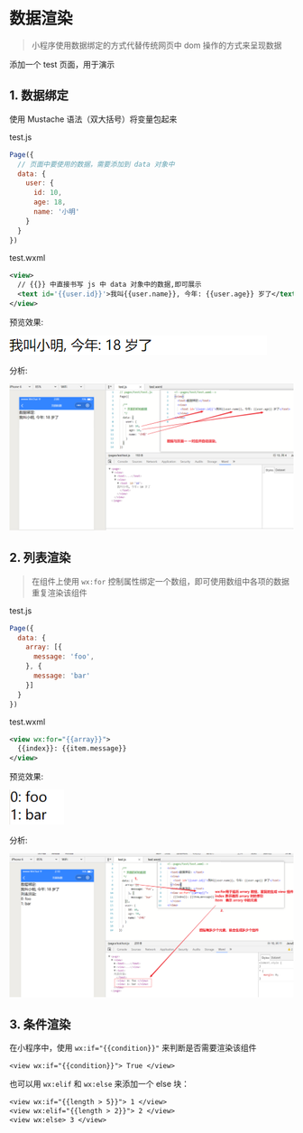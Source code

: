 # 数据渲染

> 小程序使用数据绑定的方式代替传统网页中 dom 操作的方式来呈现数据

添加一个 test 页面，用于演示

## 1. 数据绑定

使用 Mustache 语法（双大括号）将变量包起来

test.js

```js
Page({
  // 页面中要使用的数据，需要添加到 data 对象中
  data: {
    user: {
      id: 10,
      age: 18,
      name: '小明'
    }
  }
})
```

test.wxml

```xml
<view>
  // {{}} 中直接书写 js 中 data 对象中的数据,即可展示
  <text id='{{user.id}}'>我叫{{user.name}}, 今年: {{user.age}} 岁了</text>
</view>
```

预览效果:

![1523815124337](media/1523815124337.png)

分析:

![1523815345426](media/1523815345426.png)



## 2. 列表渲染

> 在组件上使用 `wx:for` 控制属性绑定一个数组，即可使用数组中各项的数据重复渲染该组件

test.js

```js
Page({
  data: {
    array: [{
      message: 'foo',
    }, {
      message: 'bar'
    }]
  }
})
```



test.wxml

```xml
<view wx:for="{{array}}">
  {{index}}: {{item.message}}
</view>
```

 预览效果:

![1523815768448](media/1523815768448.png)

分析:

![1523815998268](media/1523815998268.png)



## 3. 条件渲染

在小程序中，使用 `wx:if="{{condition}}"` 来判断是否需要渲染该组件

```
<view wx:if="{{condition}}"> True </view>
```

也可以用 `wx:elif` 和 `wx:else` 来添加一个 else 块：

```
<view wx:if="{{length > 5}}"> 1 </view>
<view wx:elif="{{length > 2}}"> 2 </view>
<view wx:else> 3 </view>
```




